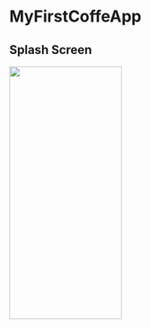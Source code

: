 # MyFirstCoffeApp
## Splash Screen
<img src="[https://user-images.githubusercontent.com/106036163/271232329-e7f6f5eb-9b91-4e8b-a779-91f939ae92c9.jpg]" width="200" height="450">


